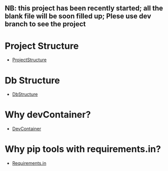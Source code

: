 ## NB: this project has been recently started; all the blank file will be soon filled up; Plese use dev branch to see the project

# Project Structure

- [ProjectStructure](https://github.com/niclaurio/pokerApp/issues/1)


# Db Structure 
- [DbStructure](https://github.com/niclaurio/pokerApp/issues/6)


# Why devContainer?
- [DevContainer](https://github.com/niclaurio/pokerApp/issues/8)


# Why pip tools with requirements.in?
- [Requirements.in]()



